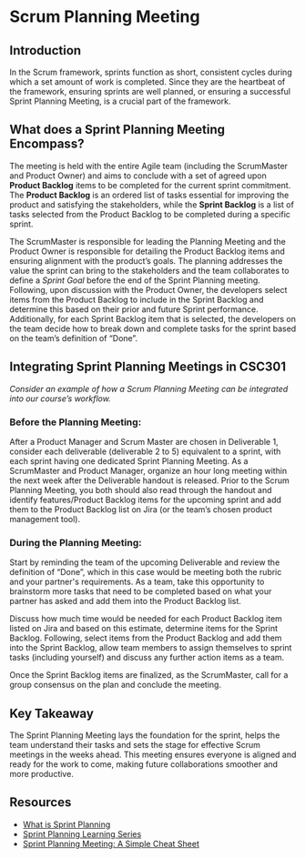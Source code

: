 # Scrum Planning Meeting

## Introduction
In the Scrum framework, sprints function as short, consistent cycles during which a set amount of work is completed. Since they are the heartbeat of the framework, ensuring sprints are well planned, or ensuring a successful Sprint Planning Meeting, is a crucial part of the framework.


## What does a Sprint Planning Meeting Encompass? 
The meeting is held with the entire Agile team (including the ScrumMaster and Product Owner) and aims to conclude with a set of agreed upon **Product Backlog** items to be completed for the current sprint commitment. The **Product Backlog** is an ordered list of tasks essential for improving the product and satisfying the stakeholders, while the **Sprint Backlog** is a list of tasks selected from the Product Backlog to be completed during a specific sprint.

The ScrumMaster is responsible for leading the Planning Meeting and the Product Owner is responsible for detailing the Product Backlog items and ensuring alignment with the product’s goals. The planning addresses the value the sprint can bring to the stakeholders and the team collaborates to define a *Sprint Goal* before the end of the Sprint Planning meeting. Following, upon discussion with the Product Owner, the developers select items from the Product Backlog to include in the Sprint Backlog and determine this based on their prior and future Sprint performance. Additionally, for each Sprint Backlog item that is selected, the developers on the team decide how to break down and complete tasks for the sprint based on the team’s definition of “Done”.


## Integrating Sprint Planning Meetings in CSC301 
*Consider an example of how a Scrum Planning Meeting can be integrated into our course’s workflow.*

### Before the Planning Meeting:
After a Product Manager and Scrum Master are chosen in Deliverable 1, consider each deliverable (deliverable 2 to 5) equivalent to a sprint, with each sprint having one dedicated Sprint Planning Meeting. As a ScrumMaster and Product Manager, organize an hour long meeting within the next week after the Deliverable handout is released. Prior to the Scrum Planning Meeting, you both should also read through the handout and identify features/Product Backlog items for the upcoming sprint and add them to the Product Backlog list on Jira (or the team’s chosen product management tool).

### During the Planning Meeting: 
Start by reminding the team of the upcoming Deliverable and review the definition of “Done”, which in this case would be meeting both the rubric and your partner's requirements. As a team, take this opportunity to brainstorm more tasks that need to be completed based on what your partner has asked and add them into the Product Backlog list.

Discuss how much time would be needed for each Product Backlog item listed on Jira and based on this estimate, determine items for the Sprint Backlog. Following, select items from the Product Backlog and add them into the Sprint Backlog, allow team members to assign themselves to sprint tasks (including yourself) and discuss any further action items as a team. 

Once the Sprint Backlog items are finalized, as the ScrumMaster, call for a group consensus on the plan and conclude the meeting.

## Key Takeaway
The Sprint Planning Meeting lays the foundation for the sprint, helps the team understand their tasks and sets the stage for effective Scrum meetings in the weeks ahead. This meeting ensures everyone is aligned and ready for the work to come, making future collaborations smoother and more productive.

## Resources
- [What is Sprint Planning](https://www.atlassian.com/agile/project-management/project-management-intro)
- [Sprint Planning Learning Series](https://www.scrum.org/learning-series/sprint-planning)
- [Sprint Planning Meeting: A Simple Cheat Sheet](https://www.wrike.com/blog/set-up-your-waterfall-workflow/)